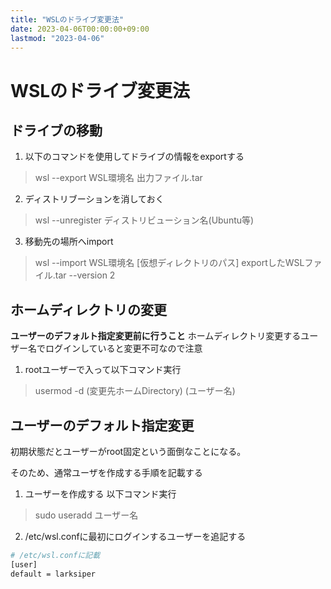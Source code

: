 ```yaml
---
title: "WSLのドライブ変更法"
date: 2023-04-06T00:00:00+09:00
lastmod: "2023-04-06"
---
```

# WSLのドライブ変更法

## ドライブの移動

1. 以下のコマンドを使用してドライブの情報をexportする
> wsl --export WSL環境名 出力ファイル.tar
2. ディストリブーションを消しておく
> wsl --unregister ディストリビューション名(Ubuntu等) 
3. 移動先の場所へimport
> wsl --import WSL環境名 [仮想ディレクトリのパス] exportしたWSLファイル.tar --version 2

## ホームディレクトリの変更

**ユーザーのデフォルト指定変更前に行うこと**
ホームディレクトリ変更するユーザー名でログインしていると変更不可なので注意

1. rootユーザーで入って以下コマンド実行
> usermod -d (変更先ホームDirectory) (ユーザー名)

## ユーザーのデフォルト指定変更

初期状態だとユーザーがroot固定という面倒なことになる。

そのため、通常ユーザを作成する手順を記載する

1. ユーザーを作成する 以下コマンド実行
> sudo useradd ユーザー名
2. /etc/wsl.confに最初にログインするユーザーを追記する 
``` bash
# /etc/wsl.confに記載
[user]
default = larksiper
```